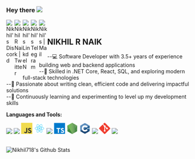 ### Hey there <img src="https://media.giphy.com/media/hvRJCLFzcasrR4ia7z/giphy.gif" width="5px">
<a href="#">
  <img align="left" alt="Nikhil's Discord" width="22px" src="https://cdn.jsdelivr.net/npm/simple-icons@v3/icons/discord.svg" />
</a>
<a href="https://twitter.com/NikhilRNaik2">
  <img align="left" alt="Nikhil R Naik | Twitter" width="22px" src="https://cdn.jsdelivr.net/npm/simple-icons@v3/icons/twitter.svg" />
</a>
<a href="https://www.linkedin.com/in/nikhil-r-naik-ab3a85184/">
  <img align="left" alt="Nikhil's LinkdeIN" width="22px" src="https://cdn.jsdelivr.net/npm/simple-icons@v3/icons/linkedin.svg" />
</a>
<a href="#">
  <img align="left" alt="Nikhil's Telegram" width="22px" src="https://cdn.jsdelivr.net/npm/simple-icons@v3/icons/telegram.svg" />
</a>
<a href="#">
<img align="left" alt="Nikhil's | Mail" width="22px" src="https://cdn.jsdelivr.net/npm/simple-icons@v3/icons/gmail.svg" />
</a><br>



    
## NIKHIL R NAIK ##


--💻 Software Developer with 3.5+ years of experience building web and backend applications<br>
--🌱 Skilled in .NET Core, React, SQL, and exploring modern full-stack technologies<br>
--🚀 Passionate about writing clean, efficient code and delivering impactful solutions<br>
--🤖 Continuously learning and experimenting to level up my development skills<br>










**Languages and Tools:**  


<code><img height="30" src="https://encrypted-tbn0.gstatic.com/images?q=tbn%3AANd9GcTEbyqJR-426v72Ejr87Vf_h2Wqzg5LYmX69w&usqp=CAU"></code>
<code><img height="30" src="https://encrypted-tbn0.gstatic.com/images?q=tbn%3AANd9GcRvRFiR4jhEvswMt0ytByOKzNhjeZ_h4VN-Tw&usqp=CAU"></code>
<code><img height="30" src="https://raw.githubusercontent.com/github/explore/80688e429a7d4ef2fca1e82350fe8e3517d3494d/topics/javascript/javascript.png"></code>
<code><img height="30" src="https://raw.githubusercontent.com/github/explore/80688e429a7d4ef2fca1e82350fe8e3517d3494d/topics/react/react.png"></code>
<code><img height="30" src="https://encrypted-tbn0.gstatic.com/images?q=tbn%3AANd9GcQIx6VZfS41hOuMxd_WU1Uno_ds_ofaqCX4qg&usqp=CAU"></code>
<code><img height="30" src="https://raw.githubusercontent.com/devicons/devicon/master/icons/typescript/typescript-original.svg"></code>
<code><img height="30" src="https://raw.githubusercontent.com/github/explore/80688e429a7d4ef2fca1e82350fe8e3517d3494d/topics/nodejs/nodejs.png"></code>
<code><img height="30" src="https://raw.githubusercontent.com/github/explore/80688e429a7d4ef2fca1e82350fe8e3517d3494d/topics/cpp/cpp.png"></code>
<code><img height="30" src="https://encrypted-tbn0.gstatic.com/images?q=tbn%3AANd9GcSAYKee_nKZV6yLlj6Hvd6LZqn3VFfLvRnZYA&usqp=CAU"></code>
<code><img height="30" src="https://raw.githubusercontent.com/github/explore/80688e429a7d4ef2fca1e82350fe8e3517d3494d/topics/git/git.png"></code>
<code><img height="30" src="https://raw.githubusercontent.com/dotnet/brand/master/logo/dotnet-logo.svg"></code>



<br />
<img align="left" alt="Nikhil718's Github Stats" src="https://github-readme-stats.vercel.app/api?username=Nikhil718&show_icons=true&hide_border=true" />
<br/>




[mail]:mailto:naiknikhil925@gmail.com
[college]:https://www.dsce.edu.in/

